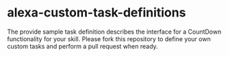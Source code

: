 # alexa-custom-task-definitions
The provide sample task definition describes the interface for a CountDown functionality for your skill. Please fork this repository to define your own custom tasks and perform a pull request when ready.

